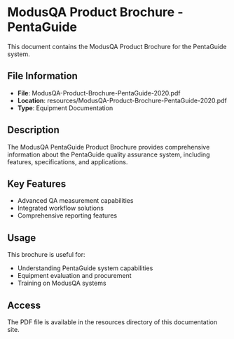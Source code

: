 # ModusQA Product Brochure - PentaGuide

This document contains the ModusQA Product Brochure for the PentaGuide system.

## File Information
- **File**: ModusQA-Product-Brochure-PentaGuide-2020.pdf
- **Location**: resources/ModusQA-Product-Brochure-PentaGuide-2020.pdf
- **Type**: Equipment Documentation

## Description
The ModusQA PentaGuide Product Brochure provides comprehensive information about the PentaGuide quality assurance system, including features, specifications, and applications.

## Key Features
- Advanced QA measurement capabilities
- Integrated workflow solutions
- Comprehensive reporting features

## Usage
This brochure is useful for:
- Understanding PentaGuide system capabilities
- Equipment evaluation and procurement
- Training on ModusQA systems

## Access
The PDF file is available in the resources directory of this documentation site.
